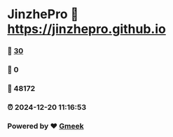 # JinzhePro :link: https://jinzhepro.github.io 
### :page_facing_up: [30](https://jinzhepro.github.io/tag.html) 
### :speech_balloon: 0 
### :hibiscus: 48172 
### :alarm_clock: 2024-12-20 11:16:53 
### Powered by :heart: [Gmeek](https://github.com/Meekdai/Gmeek)

